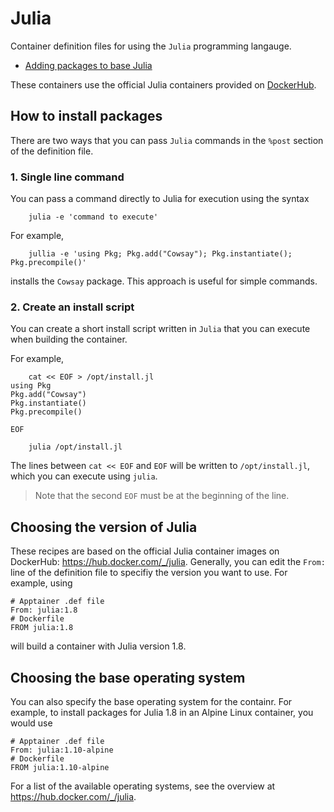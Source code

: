 # Julia

Container definition files for using the `Julia` programming langauge.

- [Adding packages to base Julia](base-julia)

These containers use the official Julia containers provided on [DockerHub](https://hub.docker.com/_/julia).

## How to install packages

There are two ways that you can pass `Julia` commands in the `%post` section of the definition file.

### 1. Single line command

You can pass a command directly to Julia for execution using the syntax

```
    julia -e 'command to execute'
```

For example, 

```
    jullia -e 'using Pkg; Pkg.add("Cowsay"); Pkg.instantiate(); Pkg.precompile()'
```

installs the `Cowsay` package.
This approach is useful for simple commands.

### 2. Create an install script

You can create a short install script written in `Julia` that you can execute when building the container.

For example,

```
    cat << EOF > /opt/install.jl
using Pkg
Pkg.add("Cowsay")
Pkg.instantiate()
Pkg.precompile()

EOF

    julia /opt/install.jl
```

The lines between `cat << EOF` and `EOF` will be written to `/opt/install.jl`, which you can execute using `julia`.

> Note that the second `EOF` must be at the beginning of the line.

## Choosing the version of Julia

These recipes are based on the official Julia container images on DockerHub: https://hub.docker.com/_/julia.
Generally, you can edit the `From:` line of the definition file to specifiy the version you want to use.
For example, using

```
# Apptainer .def file
From: julia:1.8
# Dockerfile
FROM julia:1.8
```

will build a container with Julia version 1.8.

## Choosing the base operating system

You can also specify the base operating system for the containr.
For example, to install packages for Julia 1.8 in an Alpine Linux container, you would use

```
# Apptainer .def file
From: julia:1.10-alpine
# Dockerfile
FROM julia:1.10-alpine
```

For a list of the available operating systems, see the overview at https://hub.docker.com/_/julia. 